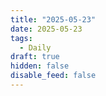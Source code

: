```yaml
---
title: "2025-05-23"
date: 2025-05-23
tags:
  - Daily
draft: true
hidden: false
disable_feed: false
---
```


